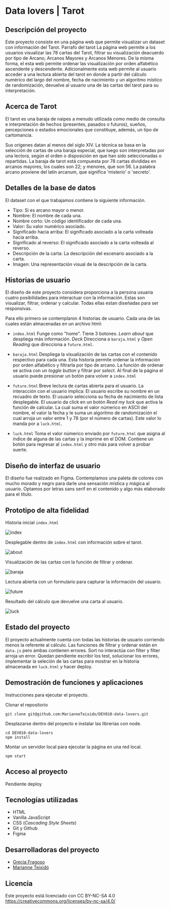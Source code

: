 # Data lovers | Tarot


## Descripción del proyecto

Este proyecto consiste en una página web que permite visualizar un dataset con información del Tarot. 
Parrafo del tarot 
La página web permite a los usuarios visualizar las 78 cartas del Tarot, filtrar su visualización deacuerdo por tipo de Arcano; Arcanos Mayores y Arcanos Menores. De la misma forma, el esta web permite ordenar las visualización por orden alfabético ascendente y descendente. 
Adicionalmente esta web permite al usuario acceder a una lectura abierta del tarot en donde a partir del cálculo numérico del largo del nombre, fecha de nacimiento y un algoritmo místico de randomización, devuelve al usuario una de las cartas del tarot para su  interpretación. 

## Acerca de Tarot

El tarot es una baraja de naipes a menudo utilizada como medio de consulta e interpretación de hechos (presentes, pasados o futuros), sueños, percepciones o estados emocionales que constituye, además, un tipo de cartomancia.

Sus orígenes datan al menos del siglo XIV. La técnica se basa en la selección de cartas de una baraja especial, que luego son interpretadas por una lectora, según el orden o disposición en que han sido seleccionadas o repartidas. La baraja de tarot está compuesta por 78 cartas divididas en arcanos mayores, los cuales son 22; y menores, que son 56. La palabra arcano proviene del latín arcanum, que significa 'misterio' o 'secreto'.

## Detalles de la base de datos

El dataset con el que trabajamos contiene la siguiente información. 

  - Tipo: Si es arcano mayor o menor.
  - Nombre: El nombre de cada una.
  - Nombre corto: Un código identificador de cada una.
  - Valor: Su valor numérico asociado.
  - Significado hacia arriba: El significado asociado a la carta volteada hacia arriba.
  - Significado al reverso: El significado asociado a la carta volteada al reverso.
  - Descripción de la carta: La descripción del escenario asociado a la carta.
  - Imagen: Una representación visual de la descripción de la carta.

## Historias de usuario 

El diseño de este proyecto considera proporciona a la persona usuaria cuatro posibilidades para interactuar con la información. Estas son visualizar, filtrar, ordenar y calcular. Todas ellas estan diseñadas para ser responsivas. 

Para ello primero se contemplaron 4 historias de usuario. Cada una de las cuales están almacenadas en un archivo html: 
- `index.html` Funge como "home". Tiene 3 botones. _Learn about_ que despliega más información. _Deck_ Direcciona a `baraja.html` y _Open Reading_ que direcciona a `future.html`.  

- `baraja.html` Despliega la visualización de las cartas con el contenido respectivo para cada una. Esta historia permite ordenar la información por orden alfabético y filtrarla por tipo de arcano. La función de ordenar se activa con un _toggle button_ y filtrar por _select_. Al final de la página el usuario puede presionar un botón para volver a `index.html`

- `future.html` Breve lectura de cartas abierta para el usuario.
La interacción con el usuario implica:
El usuario escribe su nombre en un recuadro de texto.
El usuario selecciona su fecha de nacimiento de lista desplegable.
El usuario da click en un botón _Read my luck_ que activa la función de calcular. La cual suma el valor númerico en ASCII del nombre, el valor la fecha y le suma un algoritmo de randomización el cual arroja un valor entre 1 y 78 (por el número de cartas). Este valor lo manda por a `luck.html`.

- `luck.html` Toma el valor númerico enviado por `future.html` que asigna al índice de alguna de las cartas y la imprime en el DOM. Contiene un botón para regresar al `index.html` y otro más para volver a probar suerte. 


## Diseño de interfaz de usuario 

El diseño fue realizado en Figma. Contemplamos una paleta de colores con mucho morado y negro para darle una sensación mística y mágica al usuario. Optamos por letras sans serif en el contenido y algo más elaborado para el título. 

## Prototipo de alta fidelidad 
Historia inicial `index.html`

![index](src/img/index.png "Esto es una prueba")

Desplegable dentro de `index.html` con información sobre el tarot.  

![about](src/img/about.png)

Visualización de las cartas con la función de filtrar y ordenar. 

![baraja](src/img/baraja.png)

Lectura abierta con un formulario para capturar la información del usuario. 

![future](src/img/future.png)

Resultado del cálculo que devuelve una carta al usuario. 

![luck](src/img/luck.png)

## Estado del proyecto

El proyecto actualmente cuenta con todas las historias de usuario corriendo menos la referente al cálculo. Las funciones de filtrar y ordenar están en `data.js` pero ambas contienen errores. Sort no interactúa con filter y filter arroja un error. 
Quedan pendiente escribir los test, solucionar los errores, implementar la seleción de las cartas para mostrar en la historia almacenada en `luck.html` y hacer deploy. 

## Demostración de funciones y aplicaciones

Instrucciones para ejecutar el proyecto.

Clonar el repositorio
```
git clone git@github.com:MarianneTeixido/DEV010-data-lovers.git
```
Desplazarse dentro del proyecto e instalar las librerías con node.

```
cd DEV010-data-lovers
npm install
```
Montar un servidor local para ejecutar la página en una red local. 
```
npm start
```

## Acceso al proyecto

Pendiente deploy

## Tecnologías utilizadas

- HTML
- Vanilla JavaScript
- CSS (_Cascading Style Sheets_)
- Git y Github
- Figma

## Desarrolladoras del proyecto

- [Grecia Fragoso](https://github.com/GreciaFragoso)
- [Marianne Teixidó](https://marianneteixido.github.io/)

## Licencia
Este proyecto está licenciado con CC BY-NC-SA 4.0 https://creativecommons.org/licenses/by-nc-sa/4.0/
